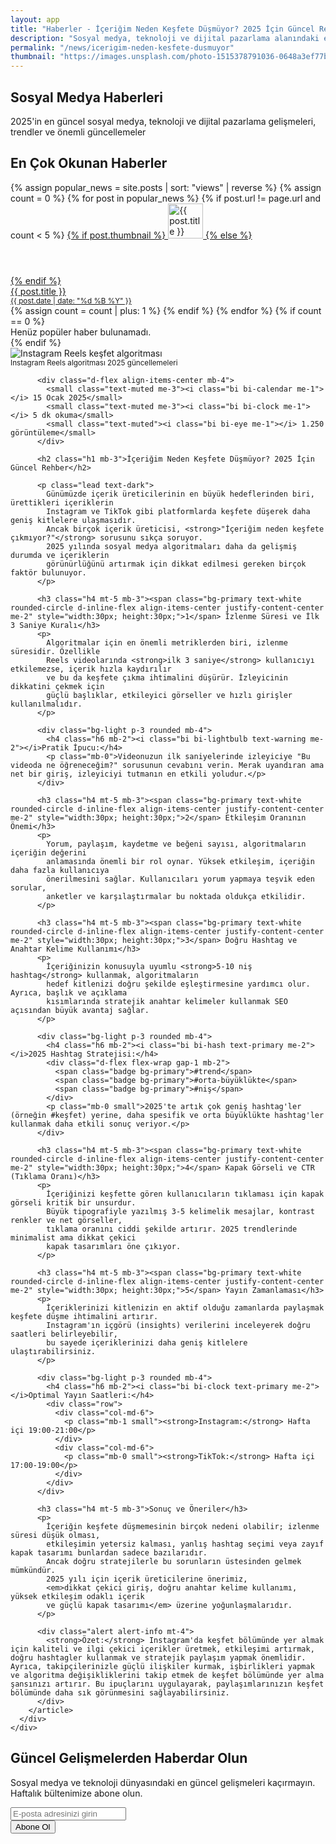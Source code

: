 ```yaml
---
layout: app
title: "Haberler - İçeriğim Neden Keşfete Düşmüyor? 2025 İçin Güncel Rehber"
description: "Sosyal medya, teknoloji ve dijital pazarlama alanındaki en güncel haberler ve gelişmeler"
permalink: "/news/icerigim-neden-kesfete-dusmuyor"
thumbnail: "https://images.unsplash.com/photo-1515378791036-0648a3ef77b2?q=80&w=1200&auto=format&fit=crop"
---
```


<!-- Hero Section -->
<section class="hero-section">
  <div class="container">
    <div class="row justify-content-center text-center">
      <div class="col-lg-8">
        <h1 class="display-4 fw-bold mb-4">
          Sosyal Medya <span class="text-primary">Haberleri</span>
        </h1>
        <p class="lead mb-4">
          2025'in en güncel sosyal medya, teknoloji ve dijital pazarlama gelişmeleri, trendler ve önemli güncellemeler
        </p>
      </div>
    </div>
  </div>
</section>

<!-- Diğer Haberler Listesi -->
<div class="container mt-5">
  <h2 class="h3 mb-4"><i class="bi bi-fire text-danger me-2"></i>En Çok Okunan Haberler</h2>
  <div class="list-group list-group-flush">
    {% assign popular_news = site.posts | sort: "views" | reverse %}
    {% assign count = 0 %}
    {% for post in popular_news %}
      {% if post.url != page.url and count < 5 %}
        <a href="{{ post.url }}" class="list-group-item list-group-item-action d-flex align-items-start py-3">
          {% if post.thumbnail %}
            <img src="{{ post.thumbnail }}" alt="{{ post.title }}" class="rounded me-3" style="width:56px; height:56px; object-fit:cover;">
          {% else %}
            <div class="bg-secondary rounded me-3" style="width:56px; height:56px;"></div>
          {% endif %}
          <div>
            <div class="fw-semibold mb-1">{{ post.title }}</div>
            <small class="text-muted">
              <i class="bi bi-calendar-event me-1"></i>
              {{ post.date | date: "%d %B %Y" }}
            </small>
          </div>
        </a>
        {% assign count = count | plus: 1 %}
      {% endif %}
    {% endfor %}
    {% if count == 0 %}
      <div class="text-muted text-center py-3">Henüz popüler haber bulunamadı.</div>
    {% endif %}
  </div>
</div>

<!-- Makale İçeriği -->
<section class="py-5">
  <div class="container">
    <div class="row g-4">
      <div class="col-lg-12">
        <article class="card shadow-sm border-0 p-4">
          <div class="mb-4 position-relative">
            <img src="https://images.unsplash.com/photo-1515378791036-0648a3ef77b2?q=80&w=1200&auto=format&fit=crop" 
                 alt="Instagram Reels keşfet algoritması" 
                 class="img-fluid rounded w-100 mb-3">
            <div class="position-absolute bottom-0 start-0 bg-dark bg-opacity-75 text-white p-2 w-100">
              <small>Instagram Reels algoritması 2025 güncellemeleri</small>
            </div>
          </div>
          
          <div class="d-flex align-items-center mb-4">
            <small class="text-muted me-3"><i class="bi bi-calendar me-1"></i> 15 Ocak 2025</small>
            <small class="text-muted me-3"><i class="bi bi-clock me-1"></i> 5 dk okuma</small>
            <small class="text-muted"><i class="bi bi-eye me-1"></i> 1.250 görüntüleme</small>
          </div>
          
          <h2 class="h1 mb-3">İçeriğim Neden Keşfete Düşmüyor? 2025 İçin Güncel Rehber</h2>
          
          <p class="lead text-dark">
            Günümüzde içerik üreticilerinin en büyük hedeflerinden biri, ürettikleri içeriklerin 
            Instagram ve TikTok gibi platformlarda keşfete düşerek daha geniş kitlelere ulaşmasıdır. 
            Ancak birçok içerik üreticisi, <strong>"İçeriğim neden keşfete çıkmıyor?"</strong> sorusunu sıkça soruyor. 
            2025 yılında sosyal medya algoritmaları daha da gelişmiş durumda ve içeriklerin 
            görünürlüğünü artırmak için dikkat edilmesi gereken birçok faktör bulunuyor.
          </p>

          <h3 class="h4 mt-5 mb-3"><span class="bg-primary text-white rounded-circle d-inline-flex align-items-center justify-content-center me-2" style="width:30px; height:30px;">1</span> İzlenme Süresi ve İlk 3 Saniye Kuralı</h3>
          <p>
            Algoritmalar için en önemli metriklerden biri, izlenme süresidir. Özellikle 
            Reels videolarında <strong>ilk 3 saniye</strong> kullanıcıyı etkilemezse, içerik hızla kaydırılır 
            ve bu da keşfete çıkma ihtimalini düşürür. İzleyicinin dikkatini çekmek için 
            güçlü başlıklar, etkileyici görseller ve hızlı girişler kullanılmalıdır.
          </p>

          <div class="bg-light p-3 rounded mb-4">
            <h4 class="h6 mb-2"><i class="bi bi-lightbulb text-warning me-2"></i>Pratik İpucu:</h4>
            <p class="mb-0">Videonuzun ilk saniyelerinde izleyiciye "Bu videoda ne öğreneceğim?" sorusunun cevabını verin. Merak uyandıran ama net bir giriş, izleyiciyi tutmanın en etkili yoludur.</p>
          </div>

          <h3 class="h4 mt-5 mb-3"><span class="bg-primary text-white rounded-circle d-inline-flex align-items-center justify-content-center me-2" style="width:30px; height:30px;">2</span> Etkileşim Oranının Önemi</h3>
          <p>
            Yorum, paylaşım, kaydetme ve beğeni sayısı, algoritmaların içeriğin değerini 
            anlamasında önemli bir rol oynar. Yüksek etkileşim, içeriğin daha fazla kullanıcıya 
            önerilmesini sağlar. Kullanıcıları yorum yapmaya teşvik eden sorular, 
            anketler ve karşılaştırmalar bu noktada oldukça etkilidir.
          </p>

          <h3 class="h4 mt-5 mb-3"><span class="bg-primary text-white rounded-circle d-inline-flex align-items-center justify-content-center me-2" style="width:30px; height:30px;">3</span> Doğru Hashtag ve Anahtar Kelime Kullanımı</h3>
          <p>
            İçeriğinizin konusuyla uyumlu <strong>5-10 niş hashtag</strong> kullanmak, algoritmaların 
            hedef kitlenizi doğru şekilde eşleştirmesine yardımcı olur. Ayrıca, başlık ve açıklama 
            kısımlarında stratejik anahtar kelimeler kullanmak SEO açısından büyük avantaj sağlar.
          </p>

          <div class="bg-light p-3 rounded mb-4">
            <h4 class="h6 mb-2"><i class="bi bi-hash text-primary me-2"></i>2025 Hashtag Stratejisi:</h4>
            <div class="d-flex flex-wrap gap-1 mb-2">
              <span class="badge bg-primary">#trend</span>
              <span class="badge bg-primary">#orta-büyüklükte</span>
              <span class="badge bg-primary">#niş</span>
            </div>
            <p class="mb-0 small">2025'te artık çok geniş hashtag'ler (örneğin #keşfet) yerine, daha spesifik ve orta büyüklükte hashtag'ler kullanmak daha etkili sonuç veriyor.</p>
          </div>

          <h3 class="h4 mt-5 mb-3"><span class="bg-primary text-white rounded-circle d-inline-flex align-items-center justify-content-center me-2" style="width:30px; height:30px;">4</span> Kapak Görseli ve CTR (Tıklama Oranı)</h3>
          <p>
            İçeriğinizi keşfette gören kullanıcıların tıklaması için kapak görseli kritik bir unsurdur. 
            Büyük tipografiyle yazılmış 3-5 kelimelik mesajlar, kontrast renkler ve net görseller, 
            tıklama oranını ciddi şekilde artırır. 2025 trendlerinde minimalist ama dikkat çekici 
            kapak tasarımları öne çıkıyor.
          </p>

          <h3 class="h4 mt-5 mb-3"><span class="bg-primary text-white rounded-circle d-inline-flex align-items-center justify-content-center me-2" style="width:30px; height:30px;">5</span> Yayın Zamanlaması</h3>
          <p>
            İçeriklerinizi kitlenizin en aktif olduğu zamanlarda paylaşmak keşfete düşme ihtimalini artırır. 
            Instagram'ın içgörü (insights) verilerini inceleyerek doğru saatleri belirleyebilir, 
            bu sayede içeriklerinizi daha geniş kitlelere ulaştırabilirsiniz.
          </p>

          <div class="bg-light p-3 rounded mb-4">
            <h4 class="h6 mb-2"><i class="bi bi-clock text-primary me-2"></i>Optimal Yayın Saatleri:</h4>
            <div class="row">
              <div class="col-md-6">
                <p class="mb-1 small"><strong>Instagram:</strong> Hafta içi 19:00-21:00</p>
              </div>
              <div class="col-md-6">
                <p class="mb-0 small"><strong>TikTok:</strong> Hafta içi 17:00-19:00</p>
              </div>
            </div>
          </div>

          <h3 class="h4 mt-5 mb-3">Sonuç ve Öneriler</h3>
          <p>
            İçeriğin keşfete düşmemesinin birçok nedeni olabilir; izlenme süresi düşük olması, 
            etkileşimin yetersiz kalması, yanlış hashtag seçimi veya zayıf kapak tasarımı bunlardan sadece bazılarıdır. 
            Ancak doğru stratejilerle bu sorunların üstesinden gelmek mümkündür. 
            2025 yılı için içerik üreticilerine önerimiz, 
            <em>dikkat çekici giriş, doğru anahtar kelime kullanımı, yüksek etkileşim odaklı içerik 
            ve güçlü kapak tasarımı</em> üzerine yoğunlaşmalarıdır.
          </p>

          <div class="alert alert-info mt-4">
            <strong>Özet:</strong> Instagram'da keşfet bölümünde yer almak için kaliteli ve ilgi çekici içerikler üretmek, etkileşimi artırmak, doğru hashtagler kullanmak ve stratejik paylaşım yapmak önemlidir. Ayrıca, takipçilerinizle güçlü ilişkiler kurmak, işbirlikleri yapmak ve algoritma değişikliklerini takip etmek de keşfet bölümünde yer alma şansınızı artırır. Bu ipuçlarını uygulayarak, paylaşımlarınızın keşfet bölümünde daha sık görünmesini sağlayabilirsiniz.
          </div>
        </article>
      </div>
    </div>
  </div>
</section>

<!-- Newsletter Subscription -->
<section class="py-5 bg-primary text-white">
  <div class="container">
    <div class="row justify-content-center text-center">
      <div class="col-lg-8">
        <h2 class="mb-4">Güncel Gelişmelerden Haberdar Olun</h2>
        <p class="lead mb-4">
          Sosyal medya ve teknoloji dünyasındaki en güncel gelişmeleri kaçırmayın. 
          Haftalık bültenimize abone olun.
        </p>
        <form class="row g-3 justify-content-center">
          <div class="col-md-8">
            <input type="email" class="form-control form-control-lg" placeholder="E-posta adresinizi girin" required>
          </div>
          <div class="col-md-4">
            <button type="submit" class="btn btn-light btn-lg w-100">
              <i class="bi bi-envelope me-2"></i>Abone Ol
            </button>
          </div>
        </form>
      </div>
    </div>
  </div>
</section>